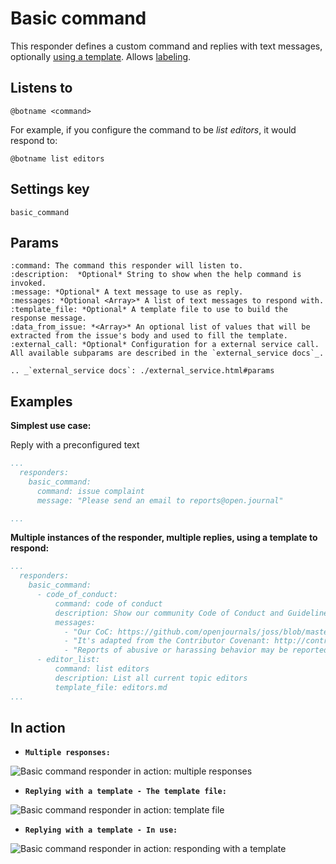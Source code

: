 Basic command
=============

This responder defines a custom command and replies with text messages, optionally [using a template](../using_templates).
Allows [labeling](../labeling).

## Listens to

```
@botname <command>
```

For example, if you configure the command to be _list editors_, it would respond to:
```
@botname list editors
```

## Settings key

`basic_command`

## Params
```eval_rst
:command: The command this responder will listen to.
:description:  *Optional* String to show when the help command is invoked.
:message: *Optional* A text message to use as reply.
:messages: *Optional <Array>* A list of text messages to respond with.
:template_file: *Optional* A template file to use to build the response message.
:data_from_issue: *<Array>* An optional list of values that will be extracted from the issue's body and used to fill the template.
:external_call: *Optional* Configuration for a external service call. All available subparams are described in the `external_service docs`_.

.. _`external_service docs`: ./external_service.html#params
```

## Examples

**Simplest use case:**

Reply with a preconfigured text

```yaml
...
  responders:
    basic_command:
      command: issue complaint
      message: "Please send an email to reports@open.journal"

...
```

**Multiple instances of the responder, multiple replies, using a template to respond:**
```yaml
...
  responders:
    basic_command:
      - code_of_conduct:
          command: code of conduct
          description: Show our community Code of Conduct and Guidelines
          messages:
            - "Our CoC: https://github.com/openjournals/joss/blob/master/CODE_OF_CONDUCT.md"
            - "It's adapted from the Contributor Covenant: http://contributor-covenant.org"
            - "Reports of abusive or harassing behavior may be reported to reports@theoj.org"
      - editor_list:
          command: list editors
          description: List all current topic editors
          template_file: editors.md
...
```

## In action

* **`Multiple responses:`**

![](../images/responders/basic_command_1.png "Basic command responder in action: multiple responses")

* **`Replying with a template - The template file:`**

![](../images/responders/basic_command_2.png "Basic command responder in action: template file")

* **`Replying with a template - In use:`**

![](../images/responders/basic_command_3.png "Basic command responder in action: responding with a template")
